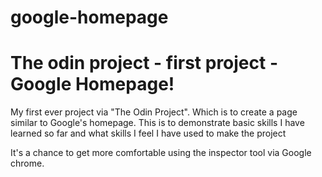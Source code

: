 # google-homepage
<h1>The odin project - first project - Google Homepage!</h1>

<p>My first ever project via "The Odin Project". Which is to create a page similar to Google's homepage. This is to demonstrate basic skills I have learned so far and what skills I feel I have used to make the project</p>

<p>It's a chance to get more comfortable using the inspector tool via Google chrome.</p>

